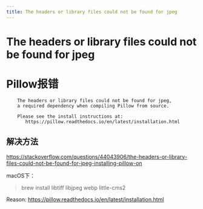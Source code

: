 ```yaml
---
title: The headers or library files could not be found for jpeg
---
```


# The headers or library files could not be found for jpeg

# Pillow报错
```
    The headers or library files could not be found for jpeg,
    a required dependency when compiling Pillow from source.
    
    Please see the install instructions at:
       https://pillow.readthedocs.io/en/latest/installation.html

```

## 解决方法

https://stackoverflow.com/questions/44043906/the-headers-or-library-files-could-not-be-found-for-jpeg-installing-pillow-on

 macOS下：
 
> brew install libtiff libjpeg webp little-cms2

Reason: https://pillow.readthedocs.io/en/latest/installation.html



